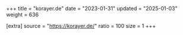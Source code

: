 +++
title = "korayer.de"
date = "2023-01-31"
updated = "2025-01-03"
weight = 636

[extra]
source = "https://korayer.de/"
ratio = 100
size = 1
+++
